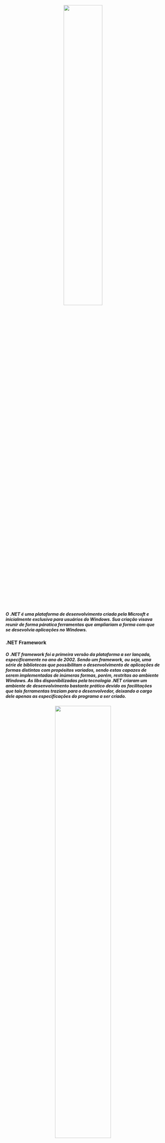 <div align="center">
  <img width="50%" src="https://cdn.icon-icons.com/icons2/2248/PNG/512/dot_net_icon_138665.png" >
</div>

 <h5>
     O .NET é uma plataforma de desenvolvimento criada pela Microsft e inicialmente exclusiva para
     usuários do Windows. Sua criação visava reunir de forma páratica ferramentas que ampliariam a 
     forma com que se desevolvia aplicações no Windows.
 </h5>

<h3>.NET Framework</h3>

 <h5>
     O .NET framework foi a primeira versão da plataforma a ser lançada, especificamente no ano de 
     2002. Sendo um framework, ou seja, uma série de bibliotecas que possibilitam o desenvolvimento de
     aplicações de formas distintas com propósitos variados, sendo estas capazes de serem implementadas
     de inúmeras formas, porém, restritas ao ambiente Windows. As libs disponibilizadas pela tecnologia
     .NET criaram um ambiente de desenvolvimento bastante prático devido as facilitações que tais
     ferramentas traziam para o desenvolvedor, deixando a cargo dele apenas as especificações do programa
     a ser criado.
 </h5>

 <div align="center">
    <img width="60%" src="https://user-images.githubusercontent.com/61476935/115619068-d45e2d00-a2c9-11eb-85d8-ae0ce91fdcc8.png">
 </div>
 

 <h5>
    O .NET é ambienteado e desenvolvido no Visual Studio, IDE capaz de interagir diretamente com 
    funcionalidades do sistema operacional, nesse caso ainda restrito ao sistema da Operacional da
    Microsft. Suportando linguagens como VB(Visual Basic), C#, C++, F# e Python, o Visual Studio é
    bastante versátil, sendo companhia constante do desenvolvedor .NET.
 </h5>

 <h5>
   Além disso, nele é possível desenvolver uma série de tipos de aplicações, sejam voltadas para os
   ambientes de Console, Windows Form, Web ou mesmo Mobile, cada uma demandando uma das variações 
   do próprio .NET.
</h5>


<h2>ATUALIZAÇÕES DO .NET</h2>

<h3>.NET Core</h3>

 <h5>
    Sendo introzido no mercado em 2016 com o propósito de ampliar as fronteiras do desenvolvimento
    usando o .NET, a Microsft desenvolveu o que seria definido como uma modernização do já difundido
    .NET, sua versão Core. A atualização buscava quebrar a barreira de exclusividade que o Windows
    detinha sobre a ferramenta. Com essa mudança, tanto o Linux quanto o mcOS passaram a ser contemplados
    com a possibilidade de suporte ao .NET, ou melhor dizendo, .NET Core. Uma grnade mudança trazida pela 
    atualização foi que o .NET passou a ser Open Source, permitindo a contribuição dos próprios usuáriso.
</h5>

<h3>ASP.NET Core</h3>

 <h5>
    O Asp.Net Core é uma versão do Asp.Net que é ambientado na plataforma .NET Core. Quando foi lançado,
    Asp.Net tinha como maior função permitir a migração de conseitos do desenvolvimento DeskTop para
    a Web. As Ferramentas que levaram a sua criação, como Delphi e Visual Basic, as quais permitiam
    a criação mas somplória de interfaces gráficas no desenvolvimento DeskTop, podendo ser dito que com
    um simples "arrastar" de componentes o processo se dava como feito, tornavam possível uma maior dedicação
    a lógica por trás da interface. Com isso, foi desenvolvido o ASP.NET Web Forms.
 </h5>

 <h5>
    Mesmo parecendo adequando, a legibilidade da liguagem de marcação gerada pelo Web Forms era bastante 
    poluída e passou a cair em desuso. Mesmo com o fracass, o Asp.Net não foi descartanto, sofrente várias
    atualizações com o passar dos anos, sendo alguns delas o ASP.NET MVC: Aplicação do padrão MVC em
    aplicações do gênero; e o Web API: Criação de Api's usando a plataforma;
 </h5>

 <h5>
    Após várias atualizações, a Microsft partiu da idéia de atualizações pensando na comunidade para 
    qual a ferramenta era essencaial, tornando-a Open Source. Com isso, vendo que muitas modificações
    teriam que ser feitas, foi desenvolvido e lançado do zero em 2016 o ASP.NET Core.
 </h5>

 <h5>
    Sucessor do ASP.NET, o ASP.NET Core é um framework open-source, multiplataforma, criado pela
    Microsoft e a comunidade. Leve, rápido e modular, funciondo em conjunto com o .NET Core. As
    mudanças trouxeram uma visão mais moderna e performática para aplicações Web no meio .Note.
 </h5>
 
 
 <h2>
    Processo de Compilação no .NET
 </h2>
 
 <h5>
    Como foi anteriormente mencionado, o .NET fornece suporte para multiplas linguagens, uma
    vez que o código escrito em uma destas é compilado, todo um processo de leitura e 
 </h5>
 

  <h2>
    Componentes de arquitetura do .NET
  </h2>

  <h5>
    Um aplicativo .NET é desenvolvido para e é executado em uma ou mais
    implementações do .NET. As implementações do .NET incluem o .NET
    Framework, o .NET 5 (e o .NET Core) e o mono. Além disso, há uma 
    especificação de API comum a várias implementações do .NET que é
    chamada .NET Standard.
  </h5> 

<h2>
  .NET Standard
</h2>

  <h5>
   .NET Standard é um conjunto de APIs que são implementadas pela biblioteca
   de classes base de uma implementação do .NET. De maneira mais formal,
   é uma especificação das APIs do .NET que compõem um conjunto uniforme
   de contratos nos quais você compila seu código. Esses contratos são
   implementados em várias implementações do .NET.
 </h5>

<h2>
  Implementações do .NET
</h2>

<h5>
  Cada implementação do .NET inclui os seguintes componentes:
</h5>

  <ul>
   <li>Um ou mais runtimes. Exemplos: .NET Framework CLR, .NET 5 CLR.</li>

   <li>Uma biblioteca de classes. Exemplos: .NET Framework biblioteca
   de classes base, biblioteca de classes base do .NET 5.</li>

   <li>Opcionalmente, uma ou mais estruturas de aplicativo. Exemplos:
   ASP.net, Windows Formse Windows Presentation Foundation (WPF)
   estão incluídos no .NET Framework e no .NET 5.</li>

   <li>Opcionalmente, ferramentas de desenvolvimento. Algumas ferramentas
   de desenvolvimento são compartilhadas entre várias implementações.</li>
  <ul>
  
<h5>Há quatro implementações do .NET às quais a Microsoft dá suporte:</h5>

  <ul>
   <li>.NET 5 (e .NET Core) e versões posteriores</li>
   <li>.NET Framework</li>
   <li>Mono</li>
   <li>UWP</li>
  </ul>
  
<h2>
  .NET 5
</h2>
  
<h5>
  O .NET 5 é uma implementação de plataforma cruzada do .NET que foi projetada
 para lidar com cargas de trabalho de servidor e nuvem em escala. Ele também dá 
 suporte a outras cargas de trabalho, incluindo aplicativos de desktop. Ele é
 executado no Windows, no macOS e no Linux. Ele implementa .NET Standard, portanto,
 o código que tem como alvo .NET Standard pode ser executado no .NET 5. ASP.NET Core,
 Windows Formse Windows Presentation Foundation (WPF) são executados no .NET 5.
</h5>
  

<h2>
  .NET Framework
</h2>
  

<h5>
 .NET Framework é a implementação original do .NET que existia desde 2002. As
 versões 4,5 e posteriores implementam .NET Standard, portanto, o código que tem 
 como destino .NET Standard pode ser executado nessas versões do .NET Framework.
 Ele contém APIs adicionais específicas do Windows, como APIs para desenvolvimento
 de área de trabalho do Windows com o Windows Forms e o WPF. O .NET Framework é
 otimizado para a compilação de aplicativos da área de trabalho do Windows.
</h5>
  

<h2>
  Mono
</h2>
  

<h5>
  O Mono é uma implementação do .NET que é usada principalmente quando um pequeno
  runtime é necessário. É o tempo de execução que capacita aplicativos Xamarin no
  Android, macOS, iOS, tvOS e watchOS e concentra-se principalmente em uma pequena
  superfície. O Mono também é plataforma para jogos criados com o mecanismo Unity.
</h5>
  

<h2>
  Plataforma Universal do Windows (UWP)
</h2>
  

<h5>
 A UWP é uma implementação do .NET que é usada para criar aplicativos do Windows
 modernos e sensíveis ao toque, bem como software para a IoT (Internet das Coisas). Ele
 foi projetado para unificar os diferentes tipos de dispositivos que você talvez queira
 direcionar, incluindo PCs, tablets, telefones e até mesmo o Xbox. A UWP fornece muitos
 serviços, como um repositório centralizado de aplicativos, um ambiente de execução
 (AppContainer) e um conjunto de APIs do Windows para usar em vez das APIS do Win32
 (WinRT). Os aplicativos podem ser escritos em C++, C#, Visual Basic e JavaScript.
</h5>
  

<h2>
 Runtimes do .NET
</h2>
  

<h5>
 Um runtime é o ambiente de execução de um programa gerenciado. O SO faz parte do
 ambiente do runtime, mas não faz parte do runtime do .NET. Aqui estão alguns exemplos
 de runtimes do .NET:
</h5>
  
   <ul>  
     <li>CLR (Common Language Runtime) para .NET Framework</li>
     <li>CLR (Common Language Runtime) para .NET 5</li>
     <li>.NET Native para a Plataforma Universal do Windows</li>
     <li>
        O runtime Mono para Xamarin.iOS, Xamarin.Android,
        Xamarin.Mac e a estrutura de área de trabalho do Mono
     </li>
   </ul>
    
    
